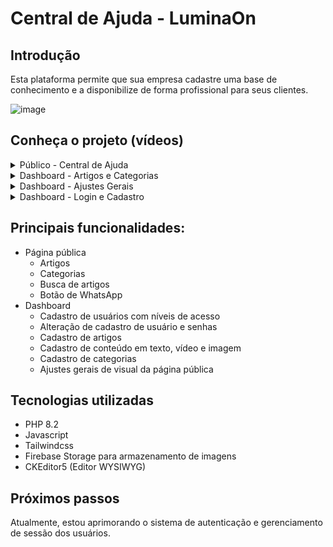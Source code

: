 # Central de Ajuda - LuminaOn

## Introdução
Esta plataforma permite que sua empresa cadastre uma base de conhecimento e a disponibilize de forma profissional para seus clientes.

![image](https://github.com/user-attachments/assets/1fbf18df-137e-4d2f-bf07-85e859e0b818)

## Conheça o projeto (vídeos)
<details>
  <summary>Público - Central de Ajuda</summary>
  <br>

  https://github.com/user-attachments/assets/a265ff0f-b32b-4b22-8c7d-c7afda1b6c1e
</details>

<details>
  <summary>Dashboard - Artigos e Categorias</summary>
  <br>

  https://github.com/user-attachments/assets/a9011816-ff50-46d8-88df-c272c4dcc07b
</details>

<details>
  <summary>Dashboard - Ajustes Gerais</summary>
  <br>

  https://github.com/user-attachments/assets/d44f2479-1bf3-4de9-868a-8dec18b03919
</details>

<details>
  <summary>Dashboard - Login e Cadastro</summary>
  <br>

  https://github.com/user-attachments/assets/fdc91a25-8829-472f-9719-3a37d7a738ca
</details>

## Principais funcionalidades:
- Página pública
  - Artigos
  - Categorias
  - Busca de artigos
  - Botão de WhatsApp
- Dashboard
  - Cadastro de usuários com níveis de acesso
  - Alteração de cadastro de usuário e senhas
  - Cadastro de artigos
  - Cadastro de conteúdo em texto, vídeo e imagem
  - Cadastro de categorias
  - Ajustes gerais de visual da página pública

## Tecnologias utilizadas
- PHP 8.2
- Javascript
- Tailwindcss
- Firebase Storage para armazenamento de imagens
- CKEditor5 (Editor WYSIWYG)

## Próximos passos
Atualmente, estou aprimorando o sistema de autenticação e gerenciamento de sessão dos usuários.
